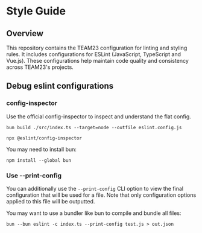 # Style Guide

## Overview

This repository contains the TEAM23 configuration for linting and styling rules.
It includes configurations for ESLint (JavaScript, TypeScript and Vue.js).
These configurations help maintain code quality and consistency across TEAM23's projects.

## Debug eslint configurations

### config-inspector

Use the official config-inspector to inspect and understand the flat config.

```shell
bun build ./src/index.ts --target=node --outfile eslint.config.js
```

```shell
npx @eslint/config-inspector
```

You may need to install bun:

```shell
npm install --global bun
```

### Use --print-config

You can additionally use the `--print-config` CLI option to view the final configuration that will be used for a file. Note that only
configuration options applied to this file will be outputted.

You may want to use a bundler like bun to compile and bundle all files:

```
bun --bun eslint -c index.ts --print-config test.js > out.json
```
